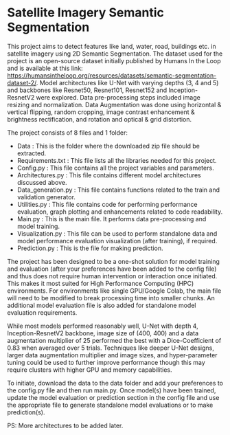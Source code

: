 # Satellite Imagery Semantic Segmentation

This project aims to detect features like land, water, road, buildings etc. in satellite imagery using 2D Semantic Segmentation. The dataset used for the project is an open-source dataset initially published by Humans In the Loop and is available at this link: https://humansintheloop.org/resources/datasets/semantic-segmentation-dataset-2/. Model architectures like U-Net with varying depths (3, 4 and 5) and backbones like Resnet50, Resnet101, Resnet152 and Inception-ResnetV2 were explored. Data pre-processing steps included image resizing and normalization. Data Augmentation was done using horizontal & vertical flipping, random cropping, image contrast enhancement & brightness rectification, and rotation and optical & grid distortion.

The project consists of 8 files and 1 folder:
- Data : This is the folder where the downloaded zip file should be extracted.
- Requirements.txt : This file lists all the libraries needed for this project.
- Config.py : This file contains all the project variables and parameters.
- Architectures.py : This file contains different model architectures discussed above.
- Data_generation.py : This file contains functions related to the train and validation generator.
- Utilities.py : This file contains code for performing performance evaluation, graph plotting and enhancements related to code readability.
- Main.py : This is the main file. It performs data pre-processing and model training.
- Visualization.py : This file can be used to perform standalone data and model performance evaluation visualization (after training), if required.
- Prediction.py : This is the file for making prediction.

The project has been designed to be a one-shot solution for model training and evaluation (after your preferences have been added to the config file) and thus does not require human intervention or interaction once initiated. This makes it most suited for High Performance Computing (HPC) environments. For environments like single GPU/Google Colab, the main file will need to be modified to break processing time into smaller chunks. An additional model evaluation file is also added for standalone model evaluation requirements.

While most models performed reasonably well, U-Net with depth 4, Inception-ResnetV2 backbone, image size of (400, 400) and a data augmentation multiplier of 25 performed the best with a Dice-Coefficient of 0.83 when averaged over 5 trials. Techniques like deeper U-Net designs, larger data augmentation multiplier and image sizes, and hyper-parameter tuning could be used to further improve performance though this may require clusters with higher GPU and memory capabilities.

To initiate, download the data to the data folder and add your preferences to the config.py file and then run main.py. Once model(s) have been trained, update the model evaluation or prediction section in the config file and use the appropriate file to generate standalone model evaluations or to make prediction(s).

PS: More architectures to be added later.

